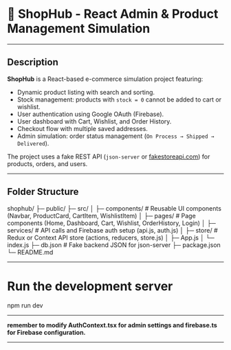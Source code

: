 # 🛒 ShopHub - React Admin & Product Management Simulation

---

## Description
**ShopHub** is a React-based e-commerce simulation project featuring:

- Dynamic product listing with search and sorting.  
- Stock management: products with `stock = 0` cannot be added to cart or wishlist.  
- User authentication using Google OAuth (Firebase).  
- User dashboard with Cart, Wishlist, and Order History.  
- Checkout flow with multiple saved addresses.  
- Admin simulation: order status management (`On Process → Shipped → Delivered`).  

The project uses a fake REST API (`json-server` or [fakestoreapi.com](https://fakestoreapi.com)) for products, orders, and users.

---

## Folder Structure

shophub/
├─ public/
├─ src/
│ ├─ components/ # Reusable UI components (Navbar, ProductCard, CartItem, WishlistItem)
│ ├─ pages/ # Page components (Home, Dashboard, Cart, Wishlist, OrderHistory, Login)
│ ├─ services/ # API calls and Firebase auth setup (api.js, auth.js)
│ ├─ store/ # Redux or Context API store (actions, reducers, store.js)
│ ├─ App.js
│ └─ index.js
├─ db.json # Fake backend JSON for json-server
├─ package.json
└─ README.md

---

# Run the development server
npm run dev

---

**remember to modify AuthContext.tsx for admin settings and firebase.ts for Firebase configuration.**

---
 
 
